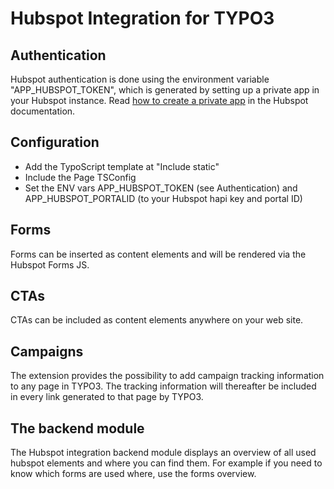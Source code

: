 # Hubspot Integration for TYPO3

## Authentication

Hubspot authentication is done using the environment variable "APP_HUBSPOT_TOKEN", which is generated by setting up a private app in your Hubspot instance. Read [how to create a private app](https://developers.hubspot.com/docs/api/private-apps#create-a-private-app) in the Hubspot documentation.

## Configuration

- Add the TypoScript template at "Include static"
- Include the Page TSConfig
- Set the ENV vars APP_HUBSPOT_TOKEN (see Authentication) and APP_HUBSPOT_PORTALID (to your Hubspot hapi key and portal ID)

## Forms

Forms can be inserted as content elements and will be rendered via the Hubspot Forms JS.

## CTAs

CTAs can be included as content elements anywhere on your web site.

## Campaigns

The extension provides the possibility to add campaign tracking information to any
page in TYPO3. The tracking information will thereafter be included in every link
generated to that page by TYPO3.

## The backend module

The Hubspot integration backend module displays an overview of all used hubspot elements and
where you can find them. For example if you need to know which forms are used where, use the forms
overview.
